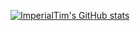 [![ImperialTim's GitHub stats](https://github-readme-stats.vercel.app/api?username=imperialtim)](https://github.com/anuraghazra/github-readme-stats)

<!--
**ImperialTim/ImperialTim** is a ✨ _special_ ✨ repository because its `README.md` (this file) appears on your GitHub profile.

Here are some ideas to get you started:

- 🔭 I’m currently working on ...
- 🌱 I’m currently learning ...
- 👯 I’m looking to collaborate on ...
- 🤔 I’m looking for help with ...
- 💬 Ask me about ...
- 📫 How to reach me: ...
- 😄 Pronouns: ...
- ⚡ Fun fact: ...
-->
